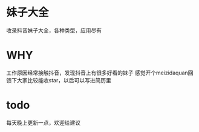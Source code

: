 # 妹子大全
收录抖音妹子大全，各种类型，应用尽有


# WHY

工作原因经常接触抖音，发现抖音上有很多好看的妹子
感觉开个meizidaquan回馈下大家比较能收star，以后可以写进简历里

# todo

每天晚上更新一点，欢迎给建议



